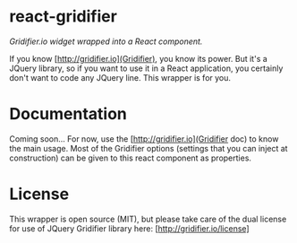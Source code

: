 # react-gridifier
_Gridifier.io widget wrapped into a React component._

If you know [http://gridifier.io](Gridifier), you know its power. But it's
a JQuery library, so if you want to use it in a React application, you
certainly don't want to code any JQuery line. This wrapper is for you.

# Documentation
Coming soon...
For now, use the [http://gridifier.io](Gridifier doc) to know the main usage.
Most of the Gridifier options (settings that you can inject at construction)
can be given to this react component as properties.

# License
This wrapper is open source (MIT), but please take care of the dual license
for use of JQuery Gridifier library here: [http://gridifier.io/license]
